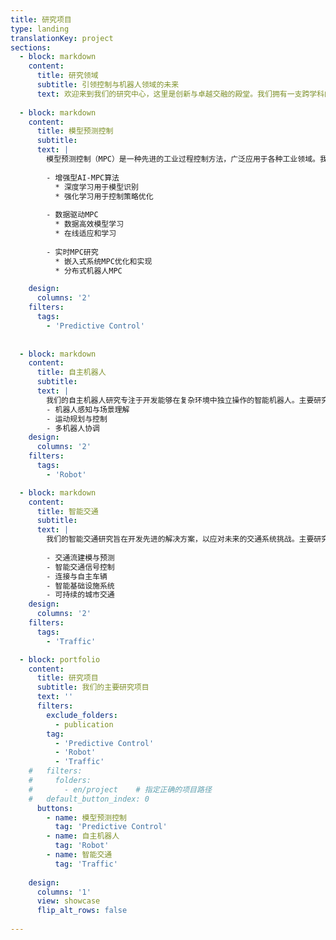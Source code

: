 ```yaml
---
title: 研究项目
type: landing
translationKey: project
sections:
  - block: markdown
    content:
      title: 研究领域
      subtitle: 引领控制与机器人领域的未来
      text: 欢迎来到我们的研究中心，这里是创新与卓越交融的殿堂。我们拥有一支跨学科的顶尖团队，致力于在多个领域不断突破技术的边界。请探索以下内容，了解我们的开创性研究计划与变革性项目，共同见证技术革新的力量。
   
  - block: markdown
    content:
      title: 模型预测控制
      subtitle: 
      text: |
        模型预测控制（MPC）是一种先进的工业过程控制方法，广泛应用于各种工业领域。我们的研究特别关注将人工智能和数据驱动的方法与MPC相结合：
        
        - 增强型AI-MPC算法
          * 深度学习用于模型识别
          * 强化学习用于控制策略优化
        
        - 数据驱动MPC
          * 数据高效模型学习
          * 在线适应和学习
        
        - 实时MPC研究
          * 嵌入式系统MPC优化和实现
          * 分布式机器人MPC

    design:
      columns: '2'
    filters:
      tags: 
        - 'Predictive Control'  
    
  
  - block: markdown
    content:
      title: 自主机器人
      subtitle: 
      text: |
        我们的自主机器人研究专注于开发能够在复杂环境中独立操作的智能机器人。主要研究领域包括：
        - 机器人感知与场景理解
        - 运动规划与控制
        - 多机器人协调
    design:
      columns: '2'
    filters:
      tags:
        - 'Robot'

  - block: markdown
    content:
      title: 智能交通
      subtitle: 
      text: |
        我们的智能交通研究旨在开发先进的解决方案，以应对未来的交通系统挑战。主要研究方向包括：
        
        - 交通流建模与预测
        - 智能交通信号控制
        - 连接与自主车辆
        - 智能基础设施系统
        - 可持续的城市交通
    design:
      columns: '2'
    filters:
      tags:
        - 'Traffic' 

  - block: portfolio
    content:
      title: 研究项目
      subtitle: 我们的主要研究项目
      text: ''
      filters:
        exclude_folders:
          - publication
        tag:
          - 'Predictive Control'
          - 'Robot' 
          - 'Traffic'
    #   filters:
    #     folders:
    #       - en/project    # 指定正确的项目路径
    #   default_button_index: 0
      buttons:
        - name: 模型预测控制
          tag: 'Predictive Control'
        - name: 自主机器人
          tag: 'Robot'
        - name: 智能交通
          tag: 'Traffic'
      
    design:
      columns: '1'
      view: showcase
      flip_alt_rows: false
 
---
```

